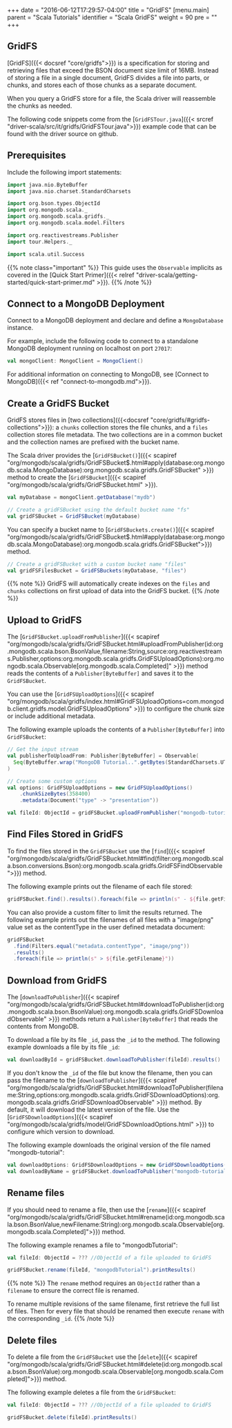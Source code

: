 +++
date = "2016-06-12T17:29:57-04:00"
title = "GridFS"
[menu.main]
parent = "Scala Tutorials"
identifier = "Scala GridFS"
weight = 90
pre = "<i class='fa'></i>"
+++


## GridFS

[GridFS]({{< docsref "core/gridfs">}}) is a specification for storing and retrieving files that exceed the BSON document size limit of 16MB. Instead of storing a file in a single document, GridFS divides a file into parts, or chunks, and stores each of those chunks as a separate document.

When you query a GridFS store for a file, the Scala driver will reassemble the chunks as needed.

The following code snippets come from the [`GridFSTour.java`]({{< srcref "driver-scala/src/it/gridfs/GridFSTour.java">}}) example code
that can be found with the driver source on github.

## Prerequisites

Include the following import statements:

```scala
import java.nio.ByteBuffer
import java.nio.charset.StandardCharsets

import org.bson.types.ObjectId
import org.mongodb.scala._
import org.mongodb.scala.gridfs._
import org.mongodb.scala.model.Filters

import org.reactivestreams.Publisher
import tour.Helpers._

import scala.util.Success
```

{{% note class="important" %}}
This guide uses the `Observable` implicits as covered in the [Quick Start Primer]({{< relref "driver-scala/getting-started/quick-start-primer.md" >}}).
{{% /note %}}

## Connect to a MongoDB Deployment

Connect to a MongoDB deployment and declare and define a `MongoDatabase` instance.

For example, include the following code to connect to a standalone MongoDB deployment running on localhost on port `27017`:

```scala
val mongoClient: MongoClient = MongoClient()
```

For additional information on connecting to MongoDB, see [Connect to MongoDB]({{< ref "connect-to-mongodb.md">}}).

## Create a GridFS Bucket

GridFS stores files in [two collections]({{<docsref "core/gridfs/#gridfs-collections">}}): a `chunks` collection stores the file chunks, and a  `files` collection stores file metadata. The two collections are in a common bucket and the collection names are prefixed with the bucket name.

The Scala driver provides the [`GridFSBucket()`]({{< scapiref "org/mongodb/scala/gridfs/GridFSBucket$.html#apply(database:org.mongodb.scala.MongoDatabase):org.mongodb.scala.gridfs.GridFSBucket" >}}) method
to create the [`GridFSBucket`]({{< scapiref "org/mongodb/scala/gridfs/GridFSBucket.html" >}}).

```scala
val myDatabase = mongoClient.getDatabase("mydb")

// Create a gridFSBucket using the default bucket name "fs"
val gridFSBucket = GridFSBucket(myDatabase)
```

You can specify a bucket name to [`GridFSBuckets.create()`]({{< scapiref "org/mongodb/scala/gridfs/GridFSBucket$.html#apply(database:org.mongodb.scala.MongoDatabase):org.mongodb.scala.gridfs.GridFSBucket">}}) method.

```scala
// Create a gridFSBucket with a custom bucket name "files"
val gridFSFilesBucket = GridFSBuckets(myDatabase, "files")
```

{{% note %}}
GridFS will automatically create indexes on the `files` and `chunks` collections on first upload of data into the GridFS bucket.
{{% /note %}}

## Upload to GridFS

The [`GridFSBucket.uploadFromPublisher`]({{< scapiref "org/mongodb/scala/gridfs/GridFSBucket.html#uploadFromPublisher(id:org.mongodb.scala.bson.BsonValue,filename:String,source:org.reactivestreams.Publisher,options:org.mongodb.scala.gridfs.GridFSUploadOptions):org.mongodb.scala.Observable[org.mongodb.scala.Completed]" >}}) method reads the contents of a `Publisher[ByteBuffer]` and saves it to the `GridFSBucket`.  

You can use the [`GridFSUploadOptions`]({{< scapiref "org/mongodb/scala/gridfs/index.html#GridFSUploadOptions=com.mongodb.client.gridfs.model.GridFSUploadOptions" >}}) to configure the chunk size or include additional metadata.

The following example uploads the contents of a `Publisher[ByteBuffer]` into `GridFSBucket`:

```scala
// Get the input stream
val publisherToUploadFrom: Publisher[ByteBuffer] = Observable(
  Seq(ByteBuffer.wrap("MongoDB Tutorial..".getBytes(StandardCharsets.UTF_8)))
)

// Create some custom options
val options: GridFSUploadOptions = new GridFSUploadOptions()
    .chunkSizeBytes(358400)
    .metadata(Document("type" -> "presentation"))

val fileId: ObjectId = gridFSBucket.uploadFromPublisher("mongodb-tutorial", publisherToUploadFrom, options).headResult()
```

## Find Files Stored in GridFS

To find the files stored in the `GridFSBucket` use the [`find`]({{< scapiref "org/mongodb/scala/gridfs/GridFSBucket.html#find(filter:org.mongodb.scala.bson.conversions.Bson):org.mongodb.scala.gridfs.GridFSFindObservable">}}) method.

The following example prints out the filename of each file stored:

```scala
gridFSBucket.find().results().foreach(file => println(s" - ${file.getFilename}"))
```

You can also provide a custom filter to limit the results returned. The following example prints out the filenames of all files with a "image/png" value set as the contentType in the user defined metadata document:

```scala
gridFSBucket
  .find(Filters.equal("metadata.contentType", "image/png"))
  .results()
  .foreach(file => println(s" > ${file.getFilename}"))
```

## Download from GridFS

The [`downloadToPublisher`]({{< scapiref "org/mongodb/scala/gridfs/GridFSBucket.html#downloadToPublisher(id:org.mongodb.scala.bson.BsonValue):org.mongodb.scala.gridfs.GridFSDownloadObservable" >}}) methods return a `Publisher[ByteBuffer]` that reads the contents from MongoDB.

To download a file by its file `_id`, pass the `_id` to the method. The following example downloads a file by its file `_id`:

```scala
val downloadById = gridFSBucket.downloadToPublisher(fileId).results()
```

If you don't know the `_id` of the file but know the filename, then you can pass the filename to the [`downloadToPublisher`]({{< scapiref "org/mongodb/scala/gridfs/GridFSBucket.html#downloadToPublisher(filename:String,options:org.mongodb.scala.gridfs.GridFSDownloadOptions):org.mongodb.scala.gridfs.GridFSDownloadObservable" >}}) method. By default, it will download the latest version of the file. Use the [`GridFSDownloadOptions`]({{< scapiref "org/mongodb/scala/gridfs/model/GridFSDownloadOptions.html" >}}) to configure which version to download.

The following example downloads the original version of the file named "mongodb-tutorial":

```scala
val downloadOptions: GridFSDownloadOptions = new GridFSDownloadOptions().revision(0)
val downloadByName = gridFSBucket.downloadToPublisher("mongodb-tutorial", downloadOptions).results()
```

## Rename files

If you should need to rename a file, then use the [`rename`]({{< scapiref "org/mongodb/scala/gridfs/GridFSBucket.html#rename(id:org.mongodb.scala.bson.BsonValue,newFilename:String):org.mongodb.scala.Observable[org.mongodb.scala.Completed]">}}) method.  

The following example renames a file to "mongodbTutorial":

```scala
val fileId: ObjectId = ??? //ObjectId of a file uploaded to GridFS

gridFSBucket.rename(fileId, "mongodbTutorial").printResults()
```

{{% note %}}
The `rename` method requires an `ObjectId` rather than a `filename` to ensure the correct file is renamed.

To rename multiple revisions of the same filename, first retrieve the full list of files. Then for every file that should be renamed then execute `rename` with the corresponding `_id`.
{{% /note %}}

## Delete files

To delete a file from the `GridFSBucket` use the [`delete`]({{< scapiref "org/mongodb/scala/gridfs/GridFSBucket.html#delete(id:org.mongodb.scala.bson.BsonValue):org.mongodb.scala.Observable[org.mongodb.scala.Completed]">}}) method.

The following example deletes a file from the `GridFSBucket`:

```scala
val fileId: ObjectId = ??? //ObjectId of a file uploaded to GridFS

gridFSBucket.delete(fileId).printResults()
```
